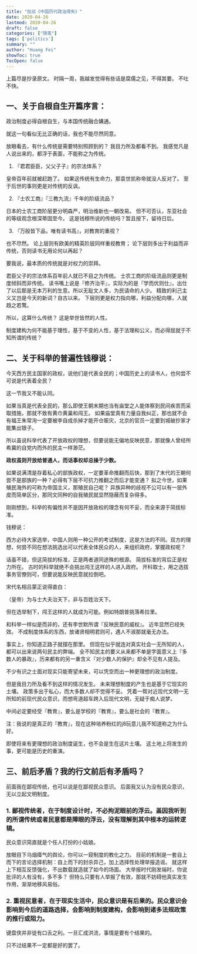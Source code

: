 ```yaml
---
title: "批驳《中国历代政治得失》"
date: 2020-04-26
lastmod: 2020-04-26
draft: false
categories: ["随笔"]
tags: ['politics']
summary: ""
author: "Huang Fei"
showToc: true
TocOpen: false
---
```


上篇尽是抄录原文。
时隔一周，我越发觉得有些话是腐儒之见，不得其要。
不吐不快。

## 一、关于自根自生开篇序言：

政治制度必得自根自生，与本国传统融合媾通。

就这一句看似无比正确的话，我也不能尽然同意。

放眼看去，有什么传统是需要特别照顾到的？
我目力所及都看不到。
我感觉凡是人说出来的，都浮于表面，不能称之为传统。

1. 『君君臣臣，父父子子』的宗法体系？

皇帝百年前就被赶跑了。
如果这传统有生命力，那袁世凯称帝就没人反对了。
至于后世的事则更是对传统的反讽。

2. 『士农工商』『三教九流』千年的阶级流品？

日本的士农工商阶层更分明森严，明治维新也一朝改易。
但不可否认，东亚社会的等级观念根深蒂固至今。
这是钱穆所说的传统吗？暂且按下，留待日后。

3. 『万般皆下品，唯有读书高』，对教育的重视？

也不尽然。
论上层则有欧美的精英阶层同样重视教育；
论下层则多出于利益而非传统，否则读书无用论何以再起？

要我说，最本质的传统就是对权力的崇拜。

君臣父子的宗法体系百年前人就已不目之为传统。
士农工商的阶级流品则更是制度倾斜而非传统。
读书嘴上说是『修齐治平』，实际为的是『学而优则仕』，出仕了以后那是无本万利的生意。所以无耻文人多，为民请命的人少。
精致的利己主义又岂是今天的新词？自古以来。
下层则更是权力指向哪，利益分配向哪，人就趋之若鹜。

所以，这算什么传统？
这是举世皆然的人性。

制度建构为何不能基于理性，基于不变的人性，基于法理和公义，而必得屈就于不知所谓的传统？

## 二、关于科举的普遍性钱穆说：

今天西方民主国家的政权，说他们是代表全民的；中国历史上的读书人，也何尝不可说是代表着全民？

这一节我又不能认同。

如果当真是代表全民的，那么即使王朝末期也当有庙堂之人能体察到民间疾苦而采取措施，那就不致有黄巾黄巢和闯王。
如果庙堂真有力量自我纠正，那也就不会有福王朱常洵一定要被李自成杀掉才能开仓赈灾，北京的官员一定要到城破抄家才能集出银子。

所以虽说科举代表了开放政权的理想，但要说能无偏地反映民意，那就像人曾经所希冀的自党内而外的民主一样渺茫。

**政权虽则开放给普通人，而话事权却总操于少数。**

如果说满清是存着私心的部族政权，一定要革命推翻而后快，那到了末代的王朝何尝不是部族的一种？必得有下层不可抗力推翻之而后才能变通？
拟之今世，如果殖民海外的可称为帝国主义，那殖民自己呢？
异族异种的歧视不公可以有一层外皮而简单区分，那同文同种的自我殖民就显然隐蔽而复杂得多。

刚刚想到，科举的有偏性并不是因开放政权的理念有何不妥，而全来源于简拔标准。

钱穆说：

西方必待大家选举，中国人则用一种公开的考试制度，这是方法的不同。双方的理想，何尝不同在想法挑选出可以代表全体民众的人，来组织政府，掌握政权呢？

话虽不错，但这简拔的标准，正是两者道同途殊的根源。
简拔标准的背后正是权力所在。
古时的科举就绝不会挑出闯王这样的人进入政府。
开科取士，用之选拔事务官僚则可，但要说能反映民意就拉倒吧。

宋代名相吕蒙正说得直白：

（皇帝）为与士大夫治天下，非与百姓治天下。

但在选举制下，闯王这样的人就成为可能。例如特朗普挑落希拉里。

和科举一样似是而非的，还有李世默所谓『反映民意的威权』。
近年显然已经失效。
不成制度体系的东西，放诸贤相明君则可，遇人不淑那就毫无办法。

事实上，你知道正路子就摆在那里。
但现在似乎就连对真实社会一无所知的人，都可以出来说两句民主的弊端。
全不知民主的要义从来都不单是字面意义上『多数人的暴政』，历来都有的另一重含义『对少数人的保护』却全不见有人提及。

不少有识之士面对现实只能寄望未来，可以凭空而出一种更理想的政治制度。

但是我目力所及看不到这样的情况发生。
未来理想制度的产生也是基于它现实的土壤。
政策多出于私心，而大多数人却不觉得不妥。
凭着一帮对近现代文明一无所知的前现代民众意识，而想弯道超车跨入后现代文明，无疑于痴人说梦。

中间必定要经受『教育』，要么是学校的『教育』，要么是社会的『教育』。

注：我说的是真正的『教育』，现在这种培养粉红的j8玩意儿我不知道称之为什么好。

即使将来有更理想的政治制度诞生，也不会是生在这片土壤。
这土地上将发生的事，更可能是历史的重演。

## 三、前后矛盾？我的行文前后有矛盾吗？
前面我在鄙视传统，也可以说是在鄙视民众意识。
后面我又认为没有民众意识，无以立起文明制度。

### 1. 鄙视传统者，在于制度设计时，不必拘泥眼前的浮云。盖因我听到的所谓传统或者民意都是障眼的浮云，没有理解到其中根本的运转逻辑。

民众意识简直就是个任人打扮的小姑娘。

放眼目下乌烟瘴气的舆论，你可以一窥制度的教化之力。
目前的机制是一套自上而下的言论选择机制：自上而下的封杀异己，加上选择性处理举报造谣。
就这样上下相互反馈强化，不出数载就造就了如今的场面。
大举报时代刚发端时，你说批评的人有没有，多不多？
但特么只要有人举报了有效，那就不妨碍他真实发生作用，渐渐地移风易俗。

### 2. 重视民意者，在于现实生活中，民众意识是有后果的。民众意识会影响到今后的道路选择，会影响到制度建构，会影响到诸多法规政策的推行或阻力。
键盘侠并非徒有口舌之利。一旦汇成洪流，事情是要有个结果的。

只不过结果不一定都是好的罢了。